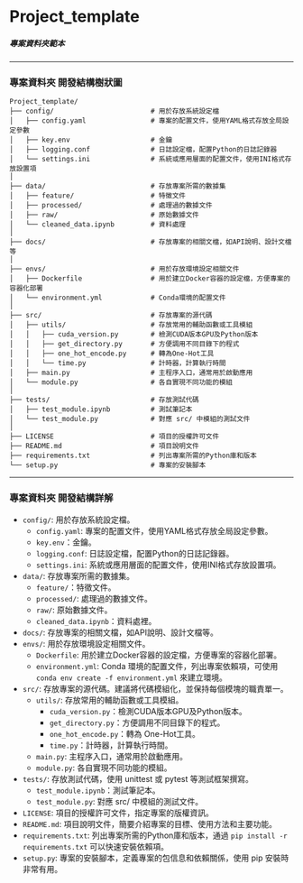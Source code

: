 # Project_template

##### 專案資料夾範本

---

### 專案資料夾 開發結構樹狀圖
```
Project_template/
├── config/                        # 用於存放系統設定檔
│   ├── config.yaml                # 專案的配置文件，使用YAML格式存放全局設定參數
│   ├── key.env                    # 金鑰
│   ├── logging.conf               # 日誌設定檔，配置Python的日誌記錄器
│   └── settings.ini               # 系統或應用層面的配置文件，使用INI格式存放設置項
│
├── data/                          # 存放專案所需的數據集
│   ├── feature/                   # 特徵文件
│   ├── processed/                 # 處理過的數據文件
│   ├── raw/                       # 原始數據文件
│   └── cleaned_data.ipynb         # 資料處理
│
├── docs/                          # 存放專案的相關文檔，如API說明、設計文檔等
│
├── envs/                          # 用於存放環境設定相關文件
│   ├── Dockerfile                 # 用於建立Docker容器的設定檔，方便專案的容器化部署
│   └── environment.yml            # Conda環境的配置文件
│
├── src/                           # 存放專案的源代碼
│   ├── utils/                     # 存放常用的輔助函數或工具模組
│   │   ├── cuda_version.py        # 檢測CUDA版本GPU及Python版本
│   │   ├── get_directory.py       # 方便調用不同目錄下的程式
│   │   ├── one_hot_encode.py      # 轉為One-Hot工具
│   │   └── time.py                # 計時器，計算執行時間
│   ├── main.py                    # 主程序入口，通常用於啟動應用
│   └── module.py                  # 各自實現不同功能的模組
│
├── tests/                         # 存放測試代碼
│   ├── test_module.ipynb          # 測試筆記本
│   └── test_module.py             # 對應 src/ 中模組的測試文件
│
├── LICENSE                        # 項目的授權許可文件
├── README.md                      # 項目說明文件
├── requirements.txt               # 列出專案所需的Python庫和版本
└── setup.py                       # 專案的安裝腳本
```
---
### 專案資料夾 開發結構詳解
- `config/`: 用於存放系統設定檔。
    - `config.yaml`: 專案的配置文件，使用YAML格式存放全局設定參數。
    - `key.env`：金鑰。
    - `logging.conf`: 日誌設定檔，配置Python的日誌記錄器。
    - `settings.ini`: 系統或應用層面的配置文件，使用INI格式存放設置項。
- `data/`: 存放專案所需的數據集。
    - `feature/`：特徵文件。
    - `processed/`: 處理過的數據文件。
    - `raw/`: 原始數據文件。
    - `cleaned_data.ipynb`：資料處裡。
- `docs/`: 存放專案的相關文檔，如API說明、設計文檔等。
- `envs/`: 用於存放環境設定相關文件。
    - `Dockerfile`: 用於建立Docker容器的設定檔，方便專案的容器化部署。
    - `environment.yml`: Conda 環境的配置文件，列出專案依賴項，可使用 `conda env create -f environment.yml` 來建立環境。
- `src/`: 存放專案的源代碼。建議將代碼模組化，並保持每個模塊的職責單一。
    - `utils/`: 存放常用的輔助函數或工具模組。
        - `cuda_version.py`：檢測CUDA版本GPU及Python版本。
        - `get_directory.py`：方便調用不同目錄下的程式。
        - `one_hot_encode.py`：轉為 One-Hot工具。
        - `time.py`：計時器，計算執行時間。
    - `main.py`: 主程序入口，通常用於啟動應用。
    - `module.py`: 各自實現不同功能的模組。
- `tests/`: 存放測試代碼，使用 unittest 或 pytest 等測試框架撰寫。
    - `test_module.ipynb`：測試筆記本。
    - `test_module.py`: 對應 src/ 中模組的測試文件。
- `LICENSE`: 項目的授權許可文件，指定專案的版權資訊。
- `README.md`: 項目說明文件，簡要介紹專案的目標、使用方法和主要功能。
- `requirements.txt`: 列出專案所需的Python庫和版本，通過 `pip install -r requirements.txt` 可以快速安裝依賴項。
- `setup.py`: 專案的安裝腳本，定義專案的包信息和依賴關係，使用 pip 安裝時非常有用。
